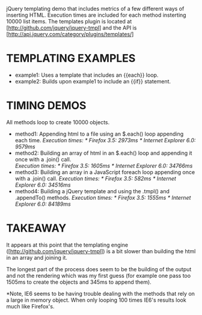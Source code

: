 jQuery templating demo that includes metrics of a few different ways of inserting HTML.  Execution times are included for each method insterting 10000 list items.  The templates plugin is located at [http://github.com/jquery/jquery-tmpl] and the API is [http://api.jquery.com/category/plugins/templates/]

# TEMPLATING EXAMPLES
* example1: Uses a template that includes an {{each}} loop.
* example2: Builds upon example1 to include an {{if}} statement.

# TIMING DEMOS
All methods loop to create 10000 objects.
* method1: Appending html to a file using an $.each() loop appending each time. 
	*Execution times:
		* Firefox 3.5: 2973ms
		* Internet Explorer 6.0: 9579ms*
* method2: Building an array of html in an $.each() loop and appending it once with a .join() call.  
	*Execution times:
		* Firefox 3.5: 1605ms
		* Internet Explorer 6.0: 34766ms*
* method3: Building an array in a JavaScript foreach loop appending once with a .join() call.
	*Execution times:
		* Firefox 3.5: 582ms
		* Internet Explorer 6.0: 34516ms*
* method4: Building a jQuery template and using the .tmpl() and .appendTo() methods.
	*Execution times:
		* Firefox 3.5: 1555ms
		* Internet Explorer 6.0: 84189ms*

# TAKEAWAY
It appears at this point that the templating engine ([http://github.com/jquery/jquery-tmpl]) is a bit slower than building the html in an array and joining it.

The longest part of the process does seem to be the building of the output and not the rendering which was my first guess (for example one pass too 1505ms to create the objects and 345ms to append them).

*Note, IE6 seems to be having trouble dealing with the methods that rely on a large in memory object.  When only looping 100 times IE6's results look much like Firefox's.
